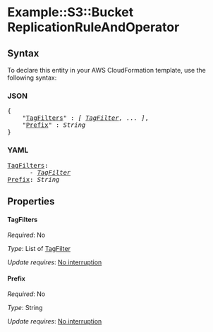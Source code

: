 # Example::S3::Bucket ReplicationRuleAndOperator

## Syntax

To declare this entity in your AWS CloudFormation template, use the following syntax:

### JSON

<pre>
{
    "<a href="#tagfilters" title="TagFilters">TagFilters</a>" : <i>[ <a href="tagfilter.md">TagFilter</a>, ... ]</i>,
    "<a href="#prefix" title="Prefix">Prefix</a>" : <i>String</i>
}
</pre>

### YAML

<pre>
<a href="#tagfilters" title="TagFilters">TagFilters</a>: <i>
      - <a href="tagfilter.md">TagFilter</a></i>
<a href="#prefix" title="Prefix">Prefix</a>: <i>String</i>
</pre>

## Properties

#### TagFilters

_Required_: No

_Type_: List of <a href="tagfilter.md">TagFilter</a>

_Update requires_: [No interruption](https://docs.aws.amazon.com/AWSCloudFormation/latest/UserGuide/using-cfn-updating-stacks-update-behaviors.html#update-no-interrupt)

#### Prefix

_Required_: No

_Type_: String

_Update requires_: [No interruption](https://docs.aws.amazon.com/AWSCloudFormation/latest/UserGuide/using-cfn-updating-stacks-update-behaviors.html#update-no-interrupt)

